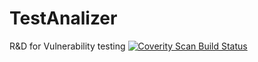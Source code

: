 # TestAnalizer
R&amp;D for Vulnerability testing 
<a href="https://scan.coverity.com/projects/mytestanalyzer">
  <img alt="Coverity Scan Build Status"
       src="https://scan.coverity.com/projects/31440/badge.svg"/>
</a>
